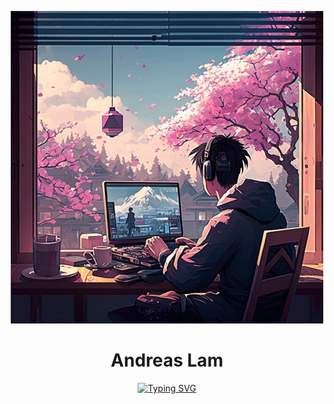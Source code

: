 <p align="center">
    <img src="Avatar.png" width="500" height="500">
</p>
<h1 align="center">
    Andreas Lam
</h1>

<p align="center">
    <a href="https://git.io/typing-svg"><img src="https://readme-typing-svg.demolab.com?font=Consolas&duration=1000&pause=1000&color=6778CA&background=FFFFFF00&center=true&vCenter=true&width=435&lines=Web+Developer;Machine+Learning+Developer;Game+Developer" alt="Typing SVG" /></a>
</p>
